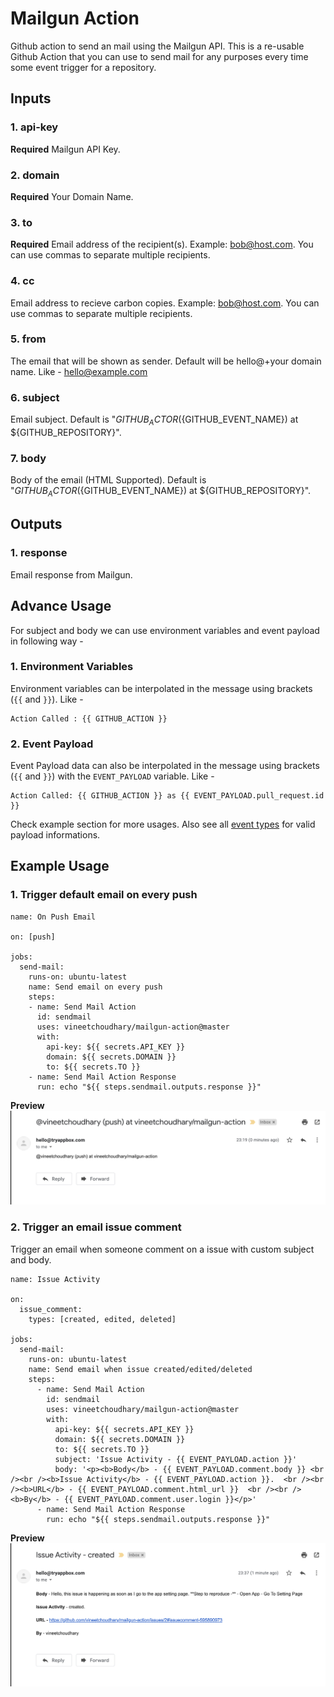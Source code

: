 # Mailgun Action
Github action to send an mail using the Mailgun API. This is a re-usable Github Action that you can use to send mail for any purposes every time some event trigger for a repository. 

## Inputs

### 1. api-key
**Required** Mailgun API Key.

### 2. domain
**Required** Your Domain Name.

### 3. to
**Required** Email address of the recipient(s). Example: bob@host.com. You can use commas to separate multiple recipients.

### 4. cc
Email address to recieve carbon copies. Example: bob@host.com. You can use commas to separate multiple recipients.

### 5. from
The email that will be shown as sender. Default will be hello@+your domain name. Like - hello@example.com

### 6. subject
Email subject. Default is "${GITHUB_ACTOR} (${GITHUB_EVENT_NAME}) at ${GITHUB_REPOSITORY}".

### 7. body
Body of the email (HTML Supported). Default is "${GITHUB_ACTOR} (${GITHUB_EVENT_NAME}) at ${GITHUB_REPOSITORY}".

## Outputs

### 1. response
Email response from Mailgun.

## Advance Usage
For subject and body we can use environment variables and event payload in following way - 

### 1. Environment Variables
Environment variables can be interpolated in the message using brackets (`{{` and `}}`). Like -
```
Action Called : {{ GITHUB_ACTION }}
```

### 2. Event Payload
Event Payload data can also be interpolated in the message using brackets (`{{` and `}}`) with the `EVENT_PAYLOAD` variable. Like - 

```
Action Called: {{ GITHUB_ACTION }} as {{ EVENT_PAYLOAD.pull_request.id }}
```
Check example section for more usages. Also see all [event types](https://developer.github.com/v3/activity/events/types/) for valid payload informations.


## Example Usage

### 1. Trigger default email on every push

```
name: On Push Email

on: [push]

jobs:
  send-mail:
    runs-on: ubuntu-latest
    name: Send email on every push
    steps:
    - name: Send Mail Action
      id: sendmail
      uses: vineetchoudhary/mailgun-action@master
      with:
        api-key: ${{ secrets.API_KEY }}
        domain: ${{ secrets.DOMAIN }}
        to: ${{ secrets.TO }}
    - name: Send Mail Action Response
      run: echo "${{ steps.sendmail.outputs.response }}"
```

**Preview**
![](/docs/images/OnPush.png)

### 2. Trigger an email issue comment
Trigger an email when someone comment on a issue with custom subject and body.

```
name: Issue Activity

on:
  issue_comment:
    types: [created, edited, deleted]
    
jobs:
  send-mail:
    runs-on: ubuntu-latest
    name: Send email when issue created/edited/deleted
    steps:
      - name: Send Mail Action
        id: sendmail
        uses: vineetchoudhary/mailgun-action@master
        with:
          api-key: ${{ secrets.API_KEY }}
          domain: ${{ secrets.DOMAIN }}
          to: ${{ secrets.TO }}
          subject: 'Issue Activity - {{ EVENT_PAYLOAD.action }}'
          body: '<p><b>Body</b> - {{ EVENT_PAYLOAD.comment.body }} <br /><br /><b>Issue Activity</b> - {{ EVENT_PAYLOAD.action }}.  <br /><br /><b>URL</b> - {{ EVENT_PAYLOAD.comment.html_url }}  <br /><br /><b>By</b> - {{ EVENT_PAYLOAD.comment.user.login }}</p>' 
      - name: Send Mail Action Response
        run: echo "${{ steps.sendmail.outputs.response }}" 
```

**Preview**
![](/docs/images/IssueComment.png)
